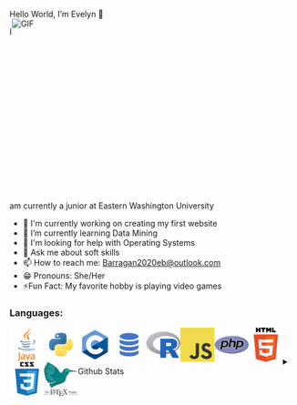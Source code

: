  Hello World, I’m Evelyn 👋
<img align="right" alt="GIF" width="500px" height="320px"
src="https://user-images.githubusercontent.com/97476504/188252403-b733d207-8e60-4a41-9823-dea48f0e42f7.gif" /> 

 
I am currently a junior at Eastern Washington University 
- 🔭 I'm currently working on creating my first website
- 🌱 I’m currently learning Data Mining 
- 🤔 I'm looking for help with Operating Systems
- 💬 Ask me about soft skills
- 📫 How to reach me: Barragan2020eb@outlook.com
- 😁 Pronouns: She/Her
- ⚡️Fun Fact: My favorite hobby is playing video games

### Languages:

<img align="left" alt="Java" width="60px" src="https://raw.githubusercontent.com/github/explore/80688e429a7d4ef2fca1e82350fe8e3517d3494d/topics/java/java.png" /> 
<img align="left" alt="Python" width="60px" src="https://raw.githubusercontent.com/github/explore/80688e429a7d4ef2fca1e82350fe8e3517d3494d/topics/python/python.png" />
<img align="left" alt="C" width="60px" src="https://raw.githubusercontent.com/github/explore/80688e429a7d4ef2fca1e82350fe8e3517d3494d/topics/c/c.png" />
<img align="left" alt="SQL" width="60px" src="https://raw.githubusercontent.com/github/explore/80688e429a7d4ef2fca1e82350fe8e3517d3494d/topics/sql/sql.png" />
<img align="left" alt="R" width="60px" src="https://raw.githubusercontent.com/github/explore/80688e429a7d4ef2fca1e82350fe8e3517d3494d/topics/r/r.png" />
<img align="left" alt="JS" width="60px" src="https://raw.githubusercontent.com/github/explore/80688e429a7d4ef2fca1e82350fe8e3517d3494d/topics/javascript/javascript.png" />
<img align="left" alt="PHP" width="60px" src="https://raw.githubusercontent.com/github/explore/80688e429a7d4ef2fca1e82350fe8e3517d3494d/topics/php/php.png" />
<img align="left" alt="HTML" width="60px" src="https://raw.githubusercontent.com/github/explore/80688e429a7d4ef2fca1e82350fe8e3517d3494d/topics/html/html.png" />
<img align="left" alt="CSS" width="60px" src="https://raw.githubusercontent.com/github/explore/80688e429a7d4ef2fca1e82350fe8e3517d3494d/topics/css/css.png" />
<img align="left" alt="LaTeX" width="60px" src="https://raw.githubusercontent.com/github/explore/80688e429a7d4ef2fca1e82350fe8e3517d3494d/topics/latex/latex.png" />
<br />
<br />
<br />

<details>
  <summary> Github Stats</summary>

  <img align="left" alt="Evelyn's Stats" src="https://github-readme-stats.vercel.app/api?username=EveBarr20&show_icons=true&hide_border=true" />

</details>



<!---
Evebarr20/Evebarr20 is a ✨ special ✨ repository because its `README.md` (this file) appears on your GitHub profile.
You can click the Preview link to take a look at your changes.
--->
